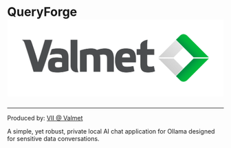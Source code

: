 # QueryForge ![Valmet](img/valmet_logo_nobg.png)
___
Produced by: [VII @ Valmet](https://www.valmet.com/automation/industrial-internet/)

A simple, yet robust, private local AI chat application for Ollama designed for sensitive data conversations.
